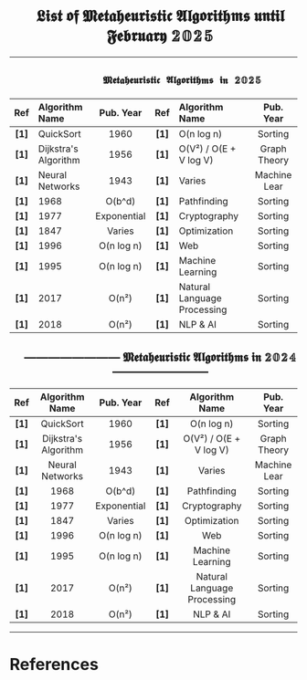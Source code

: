 <div id="user-content-toc">
  <ul align="center" style="list-style: none;">
    <summary>
      <h1>𝕷𝖎𝖘𝖙 𝖔𝖋 𝕸𝖊𝖙𝖆𝖍𝖊𝖚𝖗𝖎𝖘𝖙𝖎𝖈 𝕬𝖑𝖌𝖔𝖗𝖎𝖙𝖍𝖒𝖘 𝖚𝖓𝖙𝖎𝖑 𝕱𝖊𝖇𝖗𝖚𝖆𝖗𝖞 𝟚𝟘𝟚𝟝</h1>
    </summary>
  </ul>
</div>

---

<div id="user-content-toc">
  <ul align="center" style="list-style: none;">
    <summary>
      <h2>
        
`              𝕸𝖊𝖙𝖆𝖍𝖊𝖚𝖗𝖎𝖘𝖙𝖎𝖈 𝕬𝖑𝖌𝖔𝖗𝖎𝖙𝖍𝖒𝖘 𝖎𝖓 𝟚𝟘𝟚𝟝              `
      </h2>
    </summary>
  </ul>

<div align="center" width=100%>

|**Ref**   |**Algorithm Name**                                                             |**Pub. Year**|**Ref**   |**Algorithm Name**                                                               |**Pub. Year**|
|:--------:|:------------------------------------------------------------------------------|:-----------:|:--------:|:--------------------------------------------------------------------------------|:-----------:|
|**[1]**   | QuickSort                                                                     | 1960        |**[1]**   | O(n log n)                                                                      | Sorting     |
|**[1]**   | Dijkstra's Algorithm                                                          | 1956        |**[1]**   | O(V²) / O(E + V log V)                                                          | Graph Theory|
|**[1]**   | Neural Networks                                                               | 1943        |**[1]**   | Varies                                                                          | Machine Lear|
|**[1]**   | 1968                                                                          | O(b^d)      |**[1]**   | Pathfinding                                                                     |  Sorting    |
|**[1]**   | 1977                                                                          | Exponential |**[1]**   | Cryptography                                                                    |  Sorting    |
|**[1]**   | 1847                                                                          | Varies      |**[1]**   | Optimization                                                                    |  Sorting    |
|**[1]**   | 1996                                                                          | O(n log n)  |**[1]**   | Web                                                                             |  Sorting    |
|**[1]**   | 1995                                                                          | O(n log n)  |**[1]**   | Machine Learning                                                                |  Sorting    |
|**[1]**   | 2017                                                                          | O(n²)       |**[1]**   | Natural Language Processing                                                     |  Sorting    |
|**[1]**   | 2018                                                                          | O(n²)       |**[1]**   | NLP & AI                                                                        |  Sorting    |

</div>

<div id="user-content-toc">
  <ul align="center" style="list-style: none;">
    <summary>
      <h2><b>———————— 𝕸𝖊𝖙𝖆𝖍𝖊𝖚𝖗𝖎𝖘𝖙𝖎𝖈 𝕬𝖑𝖌𝖔𝖗𝖎𝖙𝖍𝖒𝖘 𝖎𝖓 𝟚𝟘𝟚𝟜 ————————</b></h2>
    </summary>
  </ul>
</div>

<div align="center">

|**Ref**   |**Algorithm Name**                                                             |**Pub. Year**|**Ref**|**Algorithm Name**                                                                  |**Pub. Year**|
|:--------:|:-----------------------------------------------------------------------------:|:-----------:|:--------:|:-------------------------------------------------------------------------------:|:-----------:|
|**[1]**   | QuickSort                                                                     | 1960        |**[1]**   | O(n log n)                                                                      | Sorting     |
|**[1]**   | Dijkstra's Algorithm                                                          | 1956        |**[1]**   | O(V²) / O(E + V log V)                                                          | Graph Theory|
|**[1]**   | Neural Networks                                                               | 1943        |**[1]**   | Varies                                                                          | Machine Lear|
|**[1]**   | 1968                                                                          | O(b^d)      |**[1]**   | Pathfinding                                                                     |  Sorting    |
|**[1]**   | 1977                                                                          | Exponential |**[1]**   | Cryptography                                                                    |  Sorting    |
|**[1]**   | 1847                                                                          | Varies      |**[1]**   | Optimization                                                                    |  Sorting    |
|**[1]**   | 1996                                                                          | O(n log n)  |**[1]**   | Web                                                                             |  Sorting    |
|**[1]**   | 1995                                                                          | O(n log n)  |**[1]**   | Machine Learning                                                                |  Sorting    |
|**[1]**   | 2017                                                                          | O(n²)       |**[1]**   | Natural Language Processing                                                     |  Sorting    |
|**[1]**   | 2018                                                                          | O(n²)       |**[1]**   | NLP & AI                                                                        |  Sorting    |

</div>

---
# **References**

